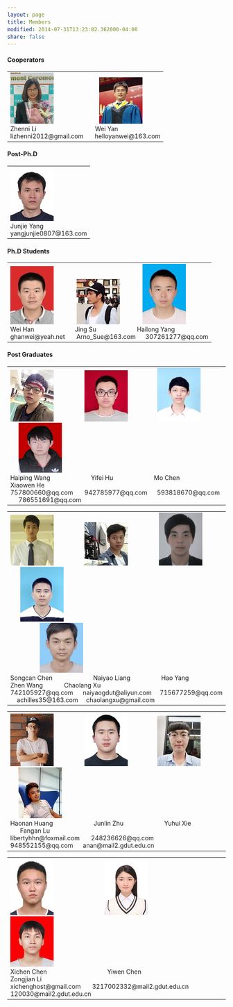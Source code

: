 ```yaml
---
layout: page
title: Members
modified: 2014-07-31T13:23:02.362000-04:00
share: false
---
```


<h4> Cooperators </h4>  
 <div><table><tr><td>
       <img src="../images/zhenni.jpg">
        &nbsp;&nbsp;&nbsp;&nbsp;&nbsp;&nbsp;
        &nbsp;&nbsp;&nbsp;&nbsp;&nbsp;
 &nbsp;&nbsp;&nbsp;&nbsp;&nbsp;&nbsp;
 &nbsp;&nbsp;&nbsp;&nbsp;&nbsp;&nbsp;
       <img src="../images/weiyan.jpg">  
 <br>      	
       Zhenni Li
       &nbsp;&nbsp;&nbsp;&nbsp;&nbsp;&nbsp;
       &nbsp;&nbsp;&nbsp;&nbsp;&nbsp;&nbsp;
       &nbsp;&nbsp;&nbsp;&nbsp;&nbsp;&nbsp;
       &nbsp;&nbsp;&nbsp;&nbsp;&nbsp;&nbsp;
       &nbsp;&nbsp;&nbsp;&nbsp;&nbsp;&nbsp;
       Wei Yan
 <br>
       lizhenni2012@gmail.com
      &nbsp;&nbsp;&nbsp;&nbsp;&nbsp;
      helloyanwei@163.com
 </td></tr></table></div>  
 
<h4> Post-Ph.D </h4>  
 <div><table><tr><td>
  <img src="../images/junjie.jpg">  
<br>
      Junjie Yang
 <br>
      yangjunjie0807@163.com
 </td></tr></table></div>  
 
<h4> Ph.D Students </h4> 

 <div><table><tr><td>
 <img src="../images/weihan.jpg">      	
       	&nbsp;&nbsp;&nbsp;&nbsp;&nbsp;&nbsp;
        &nbsp;&nbsp;&nbsp;&nbsp;&nbsp;
 <img src="../images/jingsu.jpg">      	
       	&nbsp;&nbsp;&nbsp;&nbsp;&nbsp;&nbsp;
        &nbsp;&nbsp;&nbsp;&nbsp;&nbsp;
 <img src="../images/hailong.jpg"><br>
       Wei Han
       &nbsp;&nbsp;&nbsp;&nbsp;&nbsp;
      	&nbsp;&nbsp;&nbsp;&nbsp;&nbsp;
       &nbsp;&nbsp;&nbsp;&nbsp;&nbsp;
 &nbsp;&nbsp;&nbsp;&nbsp;&nbsp;
      	Jing Su
       &nbsp;&nbsp;&nbsp;&nbsp;&nbsp;
      	&nbsp;&nbsp;&nbsp;&nbsp;&nbsp;
       &nbsp;&nbsp;&nbsp;&nbsp;&nbsp;
       &nbsp;&nbsp;&nbsp;&nbsp;&nbsp;
       Hailong Yang
 <br>
 ghanwei@yeah.net  
 &nbsp;&nbsp;&nbsp;&nbsp;&nbsp;
 Arno_Sue@163.com  
 &nbsp;&nbsp;&nbsp;&nbsp;
 307261277@qq.com 
 </td></tr></table></div>  

<h4> Post Graduates </h4> 
 <div><table><tr><td>
       <img src="../images/haiping.jpg">	
        &nbsp;&nbsp;&nbsp;&nbsp;&nbsp;
        &nbsp;&nbsp;&nbsp;&nbsp;&nbsp;    
        &nbsp;&nbsp;&nbsp;&nbsp;&nbsp;
       <img src="../images/yifei.jpg"> 
       	&nbsp;&nbsp;&nbsp;&nbsp;&nbsp;
        &nbsp;&nbsp;&nbsp;&nbsp;&nbsp;
        &nbsp;&nbsp;&nbsp;&nbsp;
      	<img src="../images/mochen.jpg">
       	&nbsp;&nbsp;&nbsp;&nbsp;&nbsp;
        &nbsp;&nbsp;&nbsp;&nbsp;&nbsp;
        &nbsp;&nbsp;&nbsp;&nbsp;
      	<img src="../images/xiaowen.jpg"><br>
       Haiping Wang
       &nbsp;&nbsp;&nbsp;&nbsp;&nbsp;
      	&nbsp;&nbsp;&nbsp;&nbsp;&nbsp;
       &nbsp;&nbsp;&nbsp;&nbsp;&nbsp;
       &nbsp;&nbsp;&nbsp;&nbsp;&nbsp;
      	Yifei Hu
       &nbsp;&nbsp;&nbsp;&nbsp;&nbsp;
      	&nbsp;&nbsp;&nbsp;&nbsp;&nbsp;
       &nbsp;&nbsp;&nbsp;&nbsp;&nbsp;
       &nbsp;&nbsp;&nbsp;&nbsp;&nbsp;      
       Mo Chen
       &nbsp;&nbsp;&nbsp;&nbsp;&nbsp;
      	&nbsp;&nbsp;&nbsp;&nbsp;&nbsp;
       &nbsp;&nbsp;&nbsp;&nbsp;&nbsp;
 &nbsp;&nbsp;&nbsp;&nbsp;&nbsp;
Xiaowen He
 <br>
 757800660@qq.com  
 &nbsp;&nbsp;&nbsp;&nbsp;&nbsp;
942785977@qq.com
 &nbsp;&nbsp;&nbsp;&nbsp;
593818670@qq.com
  &nbsp;&nbsp;&nbsp;&nbsp;
 786551691@qq.com
 </td></tr></table></div>  

 <div><table><tr><td>
     	<img src="../images/songcan.jpg">    	
       	&nbsp;&nbsp;&nbsp;&nbsp;&nbsp;
 &nbsp;&nbsp;&nbsp;&nbsp;&nbsp;
        &nbsp;&nbsp;&nbsp;&nbsp;&nbsp;
 <img src="../images/naiyao.jpg">      	
       	&nbsp;&nbsp;&nbsp;&nbsp;&nbsp;
        &nbsp;&nbsp;&nbsp;&nbsp;&nbsp;
 &nbsp;&nbsp;&nbsp;&nbsp;&nbsp;
  <img src="../images/haoyang.jpg">      	
       	&nbsp;&nbsp;&nbsp;&nbsp;&nbsp;
        &nbsp;&nbsp;&nbsp;&nbsp;&nbsp;
 &nbsp;&nbsp;&nbsp;&nbsp;&nbsp;
 <img src="../images/zhenwang.png"><br>
        	&nbsp;&nbsp;&nbsp;&nbsp;&nbsp;
        &nbsp;&nbsp;&nbsp;&nbsp;&nbsp;
 &nbsp;&nbsp;&nbsp;&nbsp;&nbsp;
 <img src="../images/chaolang.jpg"><br>
       Songcan Chen
       &nbsp;&nbsp;&nbsp;&nbsp;&nbsp;
      	&nbsp;&nbsp;&nbsp;&nbsp;&nbsp;
       &nbsp;&nbsp;&nbsp;&nbsp;&nbsp;
       &nbsp;&nbsp;&nbsp;&nbsp;&nbsp;
      	Naiyao Liang
      	&nbsp;&nbsp;&nbsp;&nbsp;&nbsp;
       &nbsp;&nbsp;&nbsp;&nbsp;&nbsp;
       &nbsp;&nbsp;&nbsp;&nbsp;&nbsp;
      Hao Yang
      	&nbsp;&nbsp;&nbsp;&nbsp;&nbsp;
       &nbsp;&nbsp;&nbsp;&nbsp;&nbsp;
       &nbsp;&nbsp;&nbsp;&nbsp;&nbsp;
      Zhen Wang
       &nbsp;&nbsp;&nbsp;&nbsp;&nbsp;
       &nbsp;&nbsp;&nbsp;&nbsp;&nbsp;
      Chaolang Xu
 <br>
 742105927@qq.com
 &nbsp;&nbsp;&nbsp;&nbsp;
 naiyaogdut@aliyun.com  
 &nbsp;&nbsp;&nbsp;
 715677259@qq.com 
 &nbsp;&nbsp;&nbsp;
 achilles35@163.com
 &nbsp;&nbsp;&nbsp;
 chaolangxu@gmail.com
 </td></tr></table></div>  
 
  <div><table><tr><td>
       <img src="../images/haonan.jpg">	
        &nbsp;&nbsp;&nbsp;&nbsp;&nbsp;
        &nbsp;&nbsp;&nbsp;&nbsp;&nbsp;    
        &nbsp;&nbsp;&nbsp;&nbsp;&nbsp;
       <img src="../images/junlin.jpg"> 
       	&nbsp;&nbsp;&nbsp;&nbsp;&nbsp;
        &nbsp;&nbsp;&nbsp;&nbsp;&nbsp;
        &nbsp;&nbsp;&nbsp;&nbsp;
      	<img src="../images/yuhui.jpg">
       	&nbsp;&nbsp;&nbsp;&nbsp;&nbsp;
        &nbsp;&nbsp;&nbsp;&nbsp;&nbsp;
        &nbsp;&nbsp;&nbsp;&nbsp;
      	<img src="../images/fangan.jpg"><br>
       Haonan Huang
       &nbsp;&nbsp;&nbsp;&nbsp;&nbsp;
      	&nbsp;&nbsp;&nbsp;&nbsp;&nbsp;
       &nbsp;&nbsp;&nbsp;&nbsp;&nbsp;
       &nbsp;&nbsp;&nbsp;&nbsp;&nbsp;
      	Junlin Zhu
       &nbsp;&nbsp;&nbsp;&nbsp;&nbsp;
      	&nbsp;&nbsp;&nbsp;&nbsp;&nbsp;
       &nbsp;&nbsp;&nbsp;&nbsp;&nbsp;
       &nbsp;&nbsp;&nbsp;&nbsp;&nbsp;      
       Yuhui Xie
       &nbsp;&nbsp;&nbsp;&nbsp;&nbsp;
      	&nbsp;&nbsp;&nbsp;&nbsp;&nbsp;
       &nbsp;&nbsp;&nbsp;&nbsp;&nbsp;
 &nbsp;&nbsp;&nbsp;&nbsp;&nbsp;
Fangan Lu
 <br>
libertyhhn@foxmail.com  
 &nbsp;&nbsp;&nbsp;&nbsp;&nbsp;
248236626@qq.com
 &nbsp;&nbsp;&nbsp;&nbsp;
948552155@qq.com
  &nbsp;&nbsp;&nbsp;&nbsp;
 anan@mail2.gdut.edu.cn
 </td></tr></table></div>
 
 <div><table><tr><td>
       <img src="../images/xichen.jpg">	
        &nbsp;&nbsp;&nbsp;&nbsp;&nbsp;
        &nbsp;&nbsp;&nbsp;&nbsp;&nbsp;    
        &nbsp;&nbsp;&nbsp;&nbsp;&nbsp;
 &nbsp;&nbsp;&nbsp;&nbsp;&nbsp;
        &nbsp;&nbsp;&nbsp;&nbsp;&nbsp;
       <img src="../images/yiwen.jpg"> 
       	&nbsp;&nbsp;&nbsp;&nbsp;&nbsp;
        &nbsp;&nbsp;&nbsp;&nbsp;&nbsp;
        &nbsp;&nbsp;&nbsp;&nbsp;&nbsp;
 &nbsp;&nbsp;&nbsp;&nbsp;&nbsp;
        &nbsp;&nbsp;&nbsp;&nbsp;
      	<img src="../images/zongjian.jpg"><br>
       Xichen Chen
       &nbsp;&nbsp;&nbsp;&nbsp;&nbsp;
      	&nbsp;&nbsp;&nbsp;&nbsp;&nbsp;
       &nbsp;&nbsp;&nbsp;&nbsp;&nbsp;
        &nbsp;&nbsp;&nbsp;&nbsp;&nbsp;
 &nbsp;&nbsp;&nbsp;&nbsp;&nbsp;
       &nbsp;&nbsp;&nbsp;&nbsp;&nbsp;
      	Yiwen Chen
       &nbsp;&nbsp;&nbsp;&nbsp;&nbsp;
      	&nbsp;&nbsp;&nbsp;&nbsp;&nbsp;
       &nbsp;&nbsp;&nbsp;&nbsp;&nbsp;
       &nbsp;&nbsp;&nbsp;&nbsp;&nbsp;  
        &nbsp;&nbsp;&nbsp;&nbsp;&nbsp;
 &nbsp;&nbsp;&nbsp;&nbsp;&nbsp;
       Zongjian Li
 <br>
xichenghost@gmail.com 
 &nbsp;&nbsp;&nbsp;&nbsp;&nbsp;
3217002332@mail2.gdut.edu.cn
 &nbsp;&nbsp;&nbsp;&nbsp;
120030@mail2.gdut.edu.cn
 </td></tr></table></div>
             
